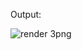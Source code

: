 Output: 

![render 3png](https://user-images.githubusercontent.com/55328883/153339366-8ab979c1-ee35-4b01-859c-91e01edcadeb.png)
